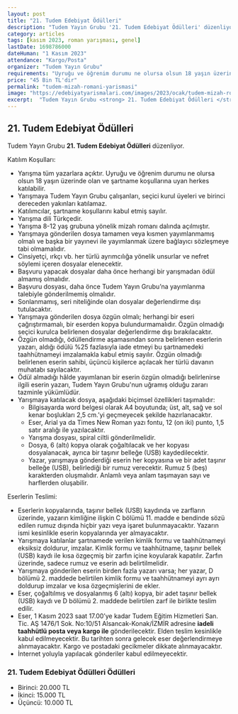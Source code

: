 ```yaml
---
layout: post
title: "21. Tudem Edebiyat Ödülleri"
description: "Tudem Yayın Grubu '21. Tudem Edebiyat Ödülleri' düzenliyor."
category: articles
tags: [kasım 2023, roman yarışması, genel]
lastDate: 1698786000
dateHuman: "1 Kasım 2023"
attendance: "Kargo/Posta"
organizer: "Tudem Yayın Grubu"
requirements: "Uyruğu ve öğrenim durumu ne olursa olsun 18 yaşın üzerinde olan ve şartname koşullarına uyan herkes katılabilir."
price: "45 Bin TL'dir"
permalink: "tudem-mizah-romani-yarismasi"
image: "https://edebiyatyarismalari.com/images/2023/ocak/tudem-mizah-romani-yarismasi.jpg"
excerpt:  "Tudem Yayın Grubu <strong> 21. Tudem Edebiyat Ödülleri </strong> düzenliyor."
---
```


## 21. Tudem Edebiyat Ödülleri
Tudem Yayın Grubu **21. Tudem Edebiyat Ödülleri** düzenliyor.  

Katılım Koşulları:
- Yarışma tüm yazarlara açıktır. Uyruğu ve öğrenim durumu ne olursa olsun 18 yaşın üzerinde olan ve şartname koşullarına uyan herkes katılabilir.
- Yarışmaya Tudem Yayın Grubu çalışanları, seçici kurul üyeleri ve birinci dereceden yakınları katılamaz.
- Katılımcılar, şartname koşullarını kabul etmiş sayılır.
- Yarışma dili Türkçedir.
- Yarışma 8-12 yaş grubuna yönelik mizah romanı dalında açılmıştır.
- Yarışmaya gönderilen dosya tamamen veya kısmen yayımlanmamış olmalı ve başka bir yayınevi ile yayımlanmak üzere bağlayıcı sözleşmeye tabi olmamalıdır.
- Cinsiyetçi, ırkçı vb. her türlü ayrımcılığa yönelik unsurlar ve nefret söylemi içeren dosyalar elenecektir.
- Başvuru yapacak dosyalar daha önce herhangi bir yarışmadan ödül almamış olmalıdır.
- Başvuru dosyası, daha önce Tudem Yayın Grubu’na yayımlanma talebiyle gönderilmemiş olmalıdır.
- Sonlanmamış, seri niteliğinde olan dosyalar değerlendirme dışı tutulacaktır.
- Yarışmaya gönderilen dosya özgün olmalı; herhangi bir eseri çağrıştırmamalı, bir eserden kopya bulundurmamalıdır. Özgün olmadığı seçici kurulca belirlenen dosyalar değerlendirme dışı bırakılacaktır.
- Özgün olmadığı, ödüllendirme aşamasından sonra belirlenen eserlerin yazarı, aldığı ödülü %25 fazlasıyla iade etmeyi bu şartnamedeki taahhütnameyi imzalamakla kabul etmiş sayılır. Özgün olmadığı belirlenen eserin sahibi, üçüncü kişilerce açılacak her türlü davanın muhatabı sayılacaktır.
- Ödül almadığı hâlde yayımlanan bir eserin özgün olmadığı belirlenirse ilgili eserin yazarı, Tudem Yayın Grubu'nun uğramış olduğu zararı tazminle yükümlüdür.
- Yarışmaya katılacak dosya, aşağıdaki biçimsel özellikleri taşımalıdır:
    - Bilgisayarda word belgesi olarak A4 boyutunda; üst, alt, sağ ve sol kenar boşlukları 2,5 cm.’yi geçmeyecek şekilde hazırlanacaktır.
    - Eser, Arial ya da Times New Roman yazı fontu, 12 (on iki) punto, 1,5 satır aralığı ile yazılacaktır.
    - Yarışma dosyası, spiral ciltli gönderilmelidir.
    - Dosya, 6 (altı) kopya olarak çoğaltılacak ve her kopyası dosyalanacak, ayrıca bir taşınır belleğe (USB) kaydedilecektir.
    - Yazar, yarışmaya gönderdiği eserin her kopyasına ve bir adet taşınır belleğe (USB), belirlediği bir rumuz verecektir.  Rumuz 5 (beş) karakterden oluşmalıdır. Anlamlı veya anlam taşımayan sayı ve harflerden oluşabilir. 

Eserlerin Teslimi:
- Eserlerin kopyalarında, taşınır bellek (USB) kaydında ve zarfların üzerinde, yazarın kimliğine ilişkin C bölümü 11. madde e bendinde sözü edilen rumuz dışında hiçbir yazı veya işaret bulunmayacaktır. Yazarın ismi kesinlikle eserin kopyalarında yer almayacaktır.
- Yarışmaya katılanlar şartnamede verilen kimlik formu ve taahhütnameyi eksiksiz doldurur, imzalar. Kimlik formu ve taahhütname, taşınır bellek (USB) kaydı ile kısa özgeçmiş bir zarfın içine koyularak kapatılır. Zarfın üzerinde, sadece rumuz ve eserin adı belirtilmelidir.
- Yarışmaya gönderilen eserin birden fazla yazarı varsa; her yazar, D bölümü 2. maddede belirtilen kimlik formu ve taahhütnameyi ayrı ayrı doldurup imzalar ve kısa özgeçmişlerini de ekler.
- Eser, çoğaltılmış ve dosyalanmış 6 (altı) kopya, bir adet taşınır bellek (USB) kaydı ve D bölümü 2. maddede belirtilen zarf ile birlikte teslim edilir.
- Eser, 1 Kasım 2023 saat 17.00’ye kadar Tudem Eğitim Hizmetleri San. Tic. AŞ 1476/1 Sok. No:10/51 Alsancak-Konak/İZMİR adresine **iadeli taahhütlü posta veya kargo ile** gönderilecektir. Elden teslim kesinlikle kabul edilmeyecektir. Bu tarihten sonra gelecek eser değerlendirmeye alınmayacaktır. Kargo ve postadaki gecikmeler dikkate alınmayacaktır.
- İnternet yoluyla yapılacak gönderiler kabul edilmeyecektir.


### 21. Tudem Edebiyat Ödülleri Ödülleri
- Birinci: 20.000 TL
- İkinci: 15.000 TL
- Üçüncü: 10.000 TL